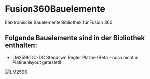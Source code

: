 # Fusion360Bauelemente
Elektronische Bauelemente Bibliothek für Fusion 360

Folgende Bauelemente sind in der Bibliothek enthalten:
- 

* LM2596 DC-DC Stepdown Regler Platine (Beta - noch nicht in Platinenlayout getestet!)

![LM2596](https://github.com/user-attachments/assets/d2419966-3c10-4e6c-8bd1-353599f4fbfb)
